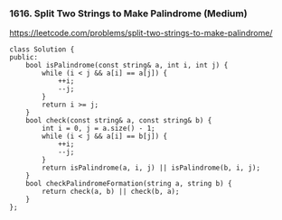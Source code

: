 ### 1616. Split Two Strings to Make Palindrome (Medium)

https://leetcode.com/problems/split-two-strings-to-make-palindrome/

```
class Solution {
public:
    bool isPalindrome(const string& a, int i, int j) {
        while (i < j && a[i] == a[j]) {
            ++i;
            --j;
        }
        return i >= j;
    }
    bool check(const string& a, const string& b) {
        int i = 0, j = a.size() - 1;
        while (i < j && a[i] == b[j]) {
            ++i;
            --j;
        }
        return isPalindrome(a, i, j) || isPalindrome(b, i, j);
    }
    bool checkPalindromeFormation(string a, string b) {
        return check(a, b) || check(b, a);
    }
};
```
